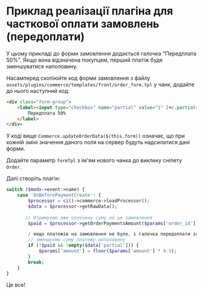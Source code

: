 # Приклад реалізації плагіна для часткової оплати замовлень (передоплати)
У цьому прикладі до форми замовлення додається галочка "Передплата 50%". Якщо вона відзначена покупцем, перший платіж буде зменшуватися наполовину.

Насамперед скопіюйте код форми замовлення з файлу `assets/plugins/commerce/templates/front/order_form.tpl` у чанк, додайте до нього наступний код:

```html
<div class="form-group">
    <label><input type="checkbox" name="partial" value="1" [+c.partial+] onchange="Commerce.updateOrderData($(this.form))">
        Передплата 50%
    </label>
</div>
```

У коді вище `Commerce.updateOrderData($(this.form))` означає, що при кожній зміні значення даного поля на сервер будуть надсилатися дані форми.

Додайте параметр `formTpl` з ім'ям нового чанка до виклику сніпету `Order`.

Далі створіть плагін:

```php
switch ($modx->event->name) {
    case 'OnBeforePaymentCreate': {
        $processor = ci()->commerce->loadProcessor();
        $data = $processor->getRawData();
        
       // Отримуємо вже оплачену суму на це замовлення
        $paid = $processor->getOrderPaymentsAmount($params['order_id']);

        / якщо платежів на замовлення не було, і галочка передоплати зазначена,
        // зменшуємо суму платежу наполовину
        if (!$paid && !empty($data['partial'])) {
            $params['amount'] = floor($params['amount'] * 0.5);
        }
        break;
    }
}
```

Це все!
